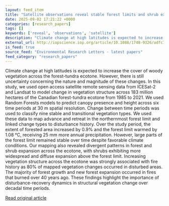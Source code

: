```yaml
---
layout: feed_item
title: "Satellite observations reveal stable forest limits and shrub expansion across the Canadian forest-tundra ecotone"
date: 2025-09-02 17:21:22 +0000
categories: [research_papers]
tags: []
keywords: ['reveal', 'observations', 'satellite']
description: "Climate change at high latitudes is expected to increase the cover of woody vegetation across the forest-tundra ecotone"
external_url: http://iopscience.iop.org/article/10.1088/1748-9326/adfc7f
is_feed: true
source_feed: "Environmental Research Letters - latest papers"
feed_category: "research_papers"
---
```


Climate change at high latitudes is expected to increase the cover of woody vegetation across the forest-tundra ecotone. However, there is still uncertainty concerning the nature and magnitude of these changes. In this study, we used open access satellite remote sensing data from ICESat-2 and Landsat to model change in vegetation structure across 183 million hectares of the Canadian forest-tundra ecotone from 1985 to 2021. We used Random Forests models to predict canopy presence and height across six time periods at 30 m spatial resolution. Change between time periods was used to classify nine stable and transitional vegetation types. We used these data to map advance and retreat in the northernmost forest limit and linked change types to disturbance history. Over the study period, the extent of forested area increased by 0.9% and the forest limit warmed by 1.08 °C, receiving 25 mm more annual precipitation. However, large parts of the forest limit remained stable over time despite favorable climate conditions. Our mapping also revealed divergent patterns in forest and shrub expansion across the ecotone, with shrubs exhibiting more widespread and diffuse expansion above the forest limit. Increasing vegetation structure across the ecotone was strongly associated with fire history as 80% of mapped vegetation changes occurred in disturbed areas. The majority of forest growth and new forest expansion occurred in fires that burned over 40 years ago. These findings highlight the importance of disturbance-recovery dynamics in structural vegetation change over decadal time periods.

[Read original article](http://iopscience.iop.org/article/10.1088/1748-9326/adfc7f)
